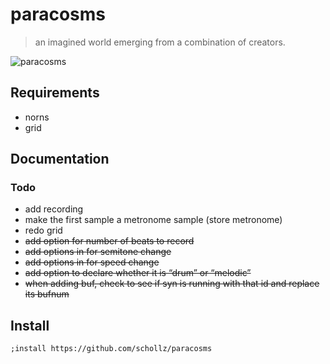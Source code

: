 # paracosms

> an imagined world emerging from a combination of creators.

![paracosms](https://schollz.com/img/dali.png)

## Requirements

- norns
- grid

## Documentation

### Todo

- add recording
- make the first sample a metronome sample (store metronome)
- redo grid
- ~~add option for number of beats to record~~
-  ~~add options in for semitone change~~
-  ~~add options in for speed change~~
-  ~~add option to declare whether it is “drum” or “melodic”~~
-  ~~when adding buf, check to see if syn is running with that id and replace its bufnum~~


## Install

```
;install https://github.com/schollz/paracosms
```
